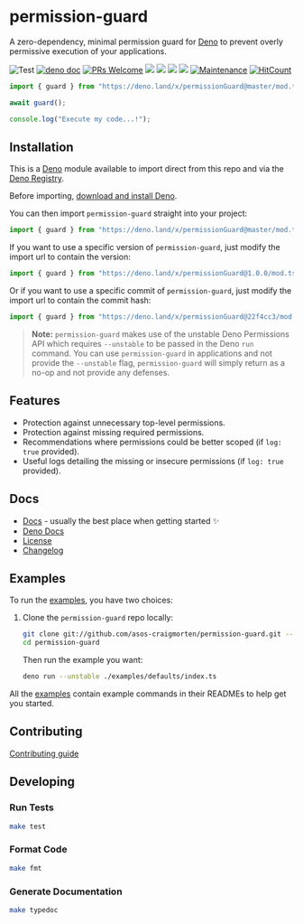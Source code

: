 # permission-guard

A zero-dependency, minimal permission guard for [Deno](https://deno.land/) to prevent overly permissive execution of your applications.

![Test](https://github.com/asos-craigmorten/permission-guard/workflows/Test/badge.svg) [![deno doc](https://doc.deno.land/badge.svg)](https://doc.deno.land/https/deno.land/x/permissionGuard/mod.ts) [![PRs Welcome](https://img.shields.io/badge/PRs-welcome-brightgreen.svg)](http://makeapullrequest.com) [![](https://img.shields.io/github/issues/asos-craigmorten/permission-guard)](https://img.shields.io/github/issues/asos-craigmorten/permission-guard) 
![](https://img.shields.io/github/stars/asos-craigmorten/permission-guard) ![](https://img.shields.io/github/forks/asos-craigmorten/permission-guard) ![](https://img.shields.io/github/license/asos-craigmorten/permission-guard) [![Maintenance](https://img.shields.io/badge/Maintained%3F-yes-green.svg)](https://GitHub.com/asos-craigmorten/permission-guard/graphs/commit-activity) [![HitCount](http://hits.dwyl.com/asos-craigmorten/permission-guard.svg)](http://hits.dwyl.com/asos-craigmorten/permission-guard)

```ts
import { guard } from "https://deno.land/x/permissionGuard@master/mod.ts";

await guard();

console.log("Execute my code...!");
```

## Installation

This is a [Deno](https://deno.land/) module available to import direct from this repo and via the [Deno Registry](https://deno.land/x).

Before importing, [download and install Deno](https://deno.land/#installation).

You can then import `permission-guard` straight into your project:

```ts
import { guard } from "https://deno.land/x/permissionGuard@master/mod.ts";
```

If you want to use a specific version of `permission-guard`, just modify the import url to contain the version:

```ts
import { guard } from "https://deno.land/x/permissionGuard@1.0.0/mod.ts";
```

Or if you want to use a specific commit of `permission-guard`, just modify the import url to contain the commit hash:

```ts
import { guard } from "https://deno.land/x/permissionGuard@22f4cc3/mod.ts";
```

> **Note:** `permission-guard` makes use of the unstable Deno Permissions API which requires `--unstable` to be passed in the Deno `run` command. You can use `permission-guard` in applications and not provide the `--unstable` flag, `permission-guard` will simply return as a no-op and not provide any defenses.

## Features

- Protection against unnecessary top-level permissions.
- Protection against missing required permissions.
- Recommendations where permissions could be better scoped (if `log: true` provided).
- Useful logs detailing the missing or insecure permissions (if `log: true` provided).

## Docs

- [Docs](https://asos-craigmorten.github.io/permission-guard/) - usually the best place when getting started ✨
- [Deno Docs](https://doc.deno.land/https/deno.land/x/permissionGuard/mod.ts)
- [License](https://github.com/asos-craigmorten/permission-guard/blob/master/LICENSE.md)
- [Changelog](https://github.com/asos-craigmorten/permission-guard/blob/master/.github/CHANGELOG.md)

## Examples

To run the [examples](./examples), you have two choices:

1. Clone the `permission-guard` repo locally:

   ```bash
   git clone git://github.com/asos-craigmorten/permission-guard.git --depth 1
   cd permission-guard
   ```

   Then run the example you want:

   ```bash
   deno run --unstable ./examples/defaults/index.ts
   ```

All the [examples](./examples) contain example commands in their READMEs to help get you started.

## Contributing

[Contributing guide](https://github.com/asos-craigmorten/permission-guard/blob/master/.github/CONTRIBUTING.md)

## Developing

### Run Tests

```bash
make test
```

### Format Code

```bash
make fmt
```

### Generate Documentation

```bash
make typedoc
```
